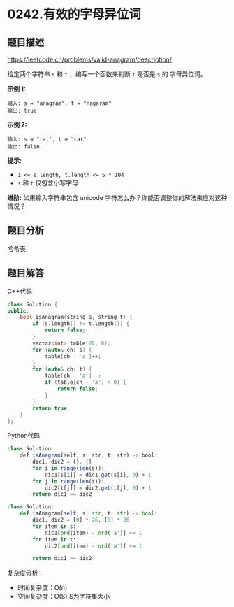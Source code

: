 # 0242.有效的字母异位词

## 题目描述 

https://leetcode.cn/problems/valid-anagram/description/

给定两个字符串 `s` 和 `t` ，编写一个函数来判断 `t` 是否是 `s` 的 字母异位词。

**示例 1:**

```
输入: s = "anagram", t = "nagaram"
输出: true
```

**示例 2:**

```
输入: s = "rat", t = "car"
输出: false
```

 

**提示:**

- `1 <= s.length, t.length <= 5 * 104`
- `s` 和 `t` 仅包含小写字母

 

**进阶:** 如果输入字符串包含 unicode 字符怎么办？你能否调整你的解法来应对这种情况？



## 题目分析

哈希表

## 题目解答

C++代码

```c++
class Solution {
public:
    bool isAnagram(string s, string t) {
        if (s.length() != t.length()) {
            return false;
        }
        vector<int> table(26, 0);
        for (auto& ch: s) {
            table[ch - 'a']++;
        }
        for (auto& ch: t) {
            table[ch - 'a']--;
            if (table[ch - 'a'] < 0) {
                return false;
            }
        }
        return true;
    }
};
```

Python代码

```typescript
class Solution:
    def isAnagram(self, s: str, t: str) -> bool:
        dic1, dic2 = {}, {}
        for i in range(len(s)):
            dic1[s[i]] = dic1.get(s[i], 0) + 1
        for j in range(len(t)):
            dic2[t[j]] = dic2.get(t[j], 0) + 1
        return dic1 == dic2
```



```python
class Solution:
    def isAnagram(self, s: str, t: str) -> bool:
        dic1, dic2 = [0] * 26, [0] * 26
        for item in s:
            dic1[ord(item) - ord('a')] += 1
        for item in t:
            dic2[ord(item) - ord('a')] += 1

        return dic1 == dic2
```



复杂度分析：

* 时间复杂度：O(n)
* 空间复杂度：O(S)  S为字符集大小

